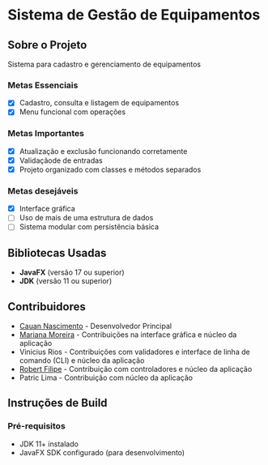 # Sistema de Gestão de Equipamentos

## Sobre o Projeto
Sistema para cadastro e gerenciamento de equipamentos

### Metas Essenciais
- [x] Cadastro, consulta e listagem de equipamentos
- [x] Menu funcional com operações
### Metas Importantes
- [x] Atualização e exclusão funcionando corretamente
- [x] Validaçãode de entradas
- [x] Projeto organizado com classes e métodos separados
### Metas desejáveis
- [x] Interface gráfica
- [ ] Uso de mais de uma estrutura de dados
- [ ] Sistema modular com persistência básica

## Bibliotecas Usadas
- **JavaFX** (versão 17 ou superior)
- **JDK** (versão 11 ou superior)

## Contribuidores
- [Cauan Nascimento](https://github.com/caunas) - Desenvolvedor Principal
- [Mariana Moreira](https://github.com/m4rimoreira) - Contribuições na interface gráfica e núcleo da aplicação
- Vinicius Rios - Contribuições com validadores e interface de linha de comando (CLI) e núcleo da aplicação
- [Robert Filipe](https://github.com/Lipe22md) - Contribuição com controladores e núcleo da aplicação
- Patric Lima - Contribuição com núcleo da aplicação

## Instruções de Build

### Pré-requisitos
- JDK 11+ instalado
- JavaFX SDK configurado (para desenvolvimento)
